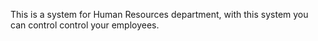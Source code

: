 This is a system for Human Resources department, with this system you can control control your employees.